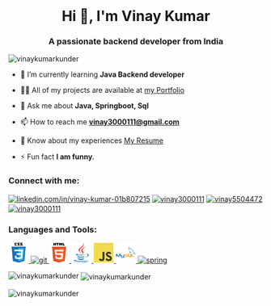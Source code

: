 <img src="https://www.google.com/url?sa=i&url=https%3A%2F%2Fgithub.com%2Frudrabarad%2FGifs&psig=AOvVaw1cdDamj2oZFie7AmJoM051&ust=1663851173183000&source=images&cd=vfe&ved=0CAwQjRxqFwoTCOjH1uP2pfoCFQAAAAAdAAAAABAI" alt="">

<h1 align="center">Hi 👋, I'm Vinay Kumar</h1>
<h3 align="center">A passionate backend developer from India</h3>

<p align="left"> <img src="https://komarev.com/ghpvc/?username=vinaykumarkunder&label=Profile%20views&color=0e75b6&style=flat" alt="vinaykumarkunder" /> </p>

- 🌱 I’m currently learning **Java Backend developer**

- 👨‍💻 All of my projects are available at [my Portfolio](https://vinaykumarkunder.github.io/)

- 💬 Ask me about **Java, Springboot, Sql**

- 📫 How to reach me **vinay3000111@gmail.com**

- 📄 Know about my experiences [My Resume](https://drive.google.com/file/d/1FLkQqnylhTMXJ7--aHfY-JtTPow-8JwG/view)

- ⚡ Fun fact **I am funny.**

<h3 align="left">Connect with me:</h3>
<p align="left">
<a href="https://linkedin.com/in/linkedin.com/in/vinay-kumar-01b807215" target="blank"><img align="center" src="https://raw.githubusercontent.com/rahuldkjain/github-profile-readme-generator/master/src/images/icons/Social/linked-in-alt.svg" alt="linkedin.com/in/vinay-kumar-01b807215" height="30" width="40" /></a>
<a href="https://www.hackerrank.com/vinay3000111" target="blank"><img align="center" src="https://raw.githubusercontent.com/rahuldkjain/github-profile-readme-generator/master/src/images/icons/Social/hackerrank.svg" alt="vinay3000111" height="30" width="40" /></a>
<a href="https://www.leetcode.com/vinay5504472" target="blank"><img align="center" src="https://raw.githubusercontent.com/rahuldkjain/github-profile-readme-generator/master/src/images/icons/Social/leet-code.svg" alt="vinay5504472" height="30" width="40" /></a>
<a href="https://auth.geeksforgeeks.org/user/vinay3000111" target="blank"><img align="center" src="https://raw.githubusercontent.com/rahuldkjain/github-profile-readme-generator/master/src/images/icons/Social/geeks-for-geeks.svg" alt="vinay3000111" height="30" width="40" /></a>
</p>

<h3 align="left">Languages and Tools:</h3>
<p align="left"> <a href="https://www.w3schools.com/css/" target="_blank" rel="noreferrer"> <img src="https://raw.githubusercontent.com/devicons/devicon/master/icons/css3/css3-original-wordmark.svg" alt="css3" width="40" height="40"/> </a> <a href="https://git-scm.com/" target="_blank" rel="noreferrer"> <img src="https://www.vectorlogo.zone/logos/git-scm/git-scm-icon.svg" alt="git" width="40" height="40"/> </a> <a href="https://www.w3.org/html/" target="_blank" rel="noreferrer"> <img src="https://raw.githubusercontent.com/devicons/devicon/master/icons/html5/html5-original-wordmark.svg" alt="html5" width="40" height="40"/> </a> <a href="https://www.java.com" target="_blank" rel="noreferrer"> <img src="https://raw.githubusercontent.com/devicons/devicon/master/icons/java/java-original.svg" alt="java" width="40" height="40"/> </a> <a href="https://developer.mozilla.org/en-US/docs/Web/JavaScript" target="_blank" rel="noreferrer"> <img src="https://raw.githubusercontent.com/devicons/devicon/master/icons/javascript/javascript-original.svg" alt="javascript" width="40" height="40"/> </a> <a href="https://www.mysql.com/" target="_blank" rel="noreferrer"> <img src="https://raw.githubusercontent.com/devicons/devicon/master/icons/mysql/mysql-original-wordmark.svg" alt="mysql" width="40" height="40"/> </a> <a href="https://spring.io/" target="_blank" rel="noreferrer"> <img src="https://www.vectorlogo.zone/logos/springio/springio-icon.svg" alt="spring" width="40" height="40"/> </a> </p>

<p><img align="left" src="https://github-readme-stats.vercel.app/api/top-langs?username=vinaykumarkunder&show_icons=true&locale=en&layout=compact" alt="vinaykumarkunder" /></p>

<p>&nbsp;<img align="center" src="https://github-readme-stats.vercel.app/api?username=vinaykumarkunder&show_icons=true&locale=en" alt="vinaykumarkunder" /></p>

<p><img align="center" src="https://github-readme-streak-stats.herokuapp.com/?user=vinaykumarkunder&" alt="vinaykumarkunder" /></p>
